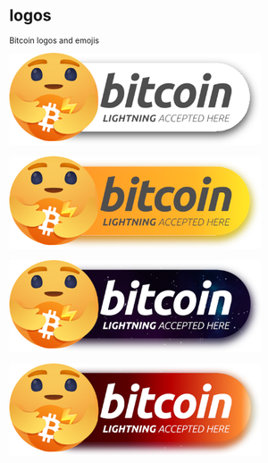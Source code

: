 # logos
 Bitcoin logos and emojis 

<img src="https://raw.githubusercontent.com/bitpaint/logos/master/img/lightning.png" width="450" height="auto"> <br>  
<img src="https://raw.githubusercontent.com/bitpaint/logos/master/img/var1.png" width="450" height="auto"> <br>  
<img src="https://raw.githubusercontent.com/bitpaint/logos/master/img/var2.png" width="450" height="auto"> <br>  
<img src="https://raw.githubusercontent.com/bitpaint/logos/master/img/var3.png" width="450" height="auto"> <br>  